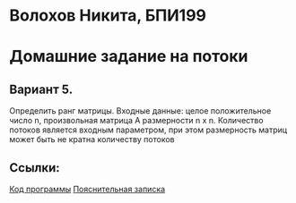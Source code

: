 # Волохов Никита, БПИ199
# Домашние задание на потоки
## Вариант 5. 
Определить ранг матрицы. Входные данные: целое положительное число n, произвольная матрица А размерности n х n. Количество потоков является входным параметром, при этом размерность матриц может быть не кратна количеству потоков

## Ссылки:
[Код программы](https://github.com/Volokhov-mda/CompArchitecture_hse/blob/HW_17.11.2020/17.11.2020/threads.cpp)
[Пояснительная записка](https://github.com/Volokhov-mda/CompArchitecture_hse/blob/HW_17.11.2020/17.11.2020/%D0%9F%D0%97.pdf)
